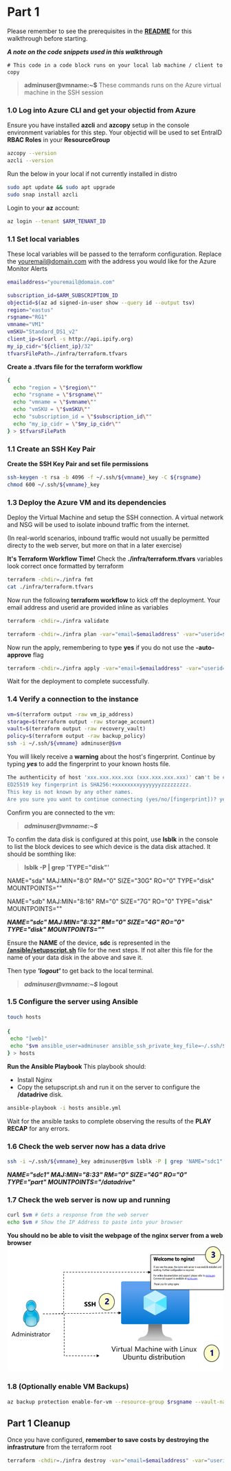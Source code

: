 # Part 1

Please remember to see the prerequisites in the **[README](../README.md)** for this walkthrough before starting.

**_A note on the code snippets used in this walkthrough_**


```
# This code in a code block runs on your local lab machine / client to copy
```


> **adminuser@vmname:~$** These commands runs on the Azure virtual machine in the SSH session

### 1.0 Log into Azure CLI and get your objectid from Azure
Ensure you have installed **azcli** and **azcopy** setup in the console  environment variables for this step. Your objectid will be used to set EntraID **RBAC Roles** in your **ResourceGroup**

```sh
azcopy --version
azcli --version
```
Run the below in your local if not currently installed in distro
```sh
sudo apt update && sudo apt upgrade
sudo snap install azcli
```
Login to your **az** account:
```sh
az login --tenant $ARM_TENANT_ID
```

### 1.1 Set local variables
These local variables will be passed to the terraform configuration. Replace the youremail@domain.com with the address you would like for the Azure Monitor Alerts

```sh
emailaddress="youremail@domain.com"
```

```sh
subscription_id=$ARM_SUBSCRIPTION_ID
objectid=$(az ad signed-in-user show --query id --output tsv)
region="eastus"
rsgname="RG1"
vmname="VM1"
vmSKU="Standard_DS1_v2"
client_ip=$(curl -s http://api.ipify.org)
my_ip_cidr="${client_ip}/32"
tfvarsFilePath=./infra/terraform.tfvars
```

**Create a .tfvars file for the terraform workflow**


```sh
{
  echo "region = \"$region\""
  echo "rsgname = \"$rsgname\""
  echo "vmname = \"$vmname\""
  echo "vmSKU = \"$vmSKU\""
  echo "subscription_id = \"$subscription_id\""
  echo "my_ip_cidr = \"$my_ip_cidr\""
} > $tfvarsFilePath

```
### 1.1 Create an SSH Key Pair 

**Create the SSH Key Pair and set file permissions**


```sh
ssh-keygen -t rsa -b 4096 -f ~/.ssh/${vmname}_key -C ${rsgname}
chmod 600 ~/.ssh/${vmname}_key
```

### 1.3 Deploy the Azure VM and its dependencies
Deploy the Virtual Machine and setup the SSH connection. A virtual network and NSG will be used to isolate inbound traffic from the internet. 

(In real-world scenarios, inbound traffic would not usually be permitted directy to the web server, but more on that in a later exercise)

**It's Terraform Workflow Time!**
Check the **./infra/terraform.tfvars** variables look correct once formatted by terraform


```sh
terraform -chdir=./infra fmt
cat ./infra/terraform.tfvars
```

Now run the following **terraform workflow** to kick off the deployment. Your email address and userid are provided inline as variables


```sh
terraform -chdir=./infra validate
```
```sh
terraform -chdir=./infra plan -var="email=$emailaddress" -var="userid=$objectid"
```
 Now run the apply, remembering to type **yes** if you do not use the **-auto-approve** flag
```sh
terraform -chdir=./infra apply -var="email=$emailaddress" -var="userid=$objectid"
```
Wait for the deployment to complete successfully.

### 1.4 Verify a connection to the instance


```sh
vm=$(terraform output -raw vm_ip_address)
storage=$(terraform output -raw storage_account)
vault=$(terraform output -raw recovery_vault)
policy=$(terraform output -raw backup_policy)
ssh -i ~/.ssh/${vmname} adminuser@$vm
```
You will likely receive a **warning** about the host's fingerprint. Continue by typing **_yes_** to add the fingerprint to your known hosts file.


```sh
The authenticity of host 'xxx.xxx.xxx.xxx (xxx.xxx.xxx.xxx)' can't be established.
ED25519 key fingerprint is SHA256:+xxxxxxxxyyyyyyyzzzzzzzzz.
This key is not known by any other names.
Are you sure you want to continue connecting (yes/no/[fingerprint])? yes
```
Confirm you are connected to the vm:

>**_adminuser@vmname:~$_**

To confim the data disk is configured at this point, use **lsblk** in the console to list the block devices to see which device is the data disk attached. It should be somthing like:
>**lsblk -P | grep 'TYPE="disk"'**

NAME="sda" MAJ:MIN="8:0" RM="0" SIZE="30G" RO="0" TYPE="disk" MOUNTPOINTS=""

NAME="sdb" MAJ:MIN="8:16" RM="0" SIZE="7G" RO="0" TYPE="disk" MOUNTPOINTS=""

**_NAME="sdc" MAJ:MIN="8:32" RM="0" SIZE="4G" RO="0" TYPE="disk" MOUNTPOINTS=""_**

Ensure the **NAME** of the device, **sdc** is represented in the **[/ansible/setupscript.sh](../ansible/setupscript.sh)** file for the next steps. If not alter this file for the name of your data disk in the above and save it.


Then type **_'logout'_** to get back to the local terminal.

>**_adminuser@vmname:~$_ logout**

### 1.5 Configure the server using Ansible


```sh
touch hosts

{
 echo "[web]"
 echo "$vm ansible_user=adminuser ansible_ssh_private_key_file=~/.ssh/${vmname}_key"
} > hosts

```
**Run the Ansible Playbook**
This playbook should:
- Install Nginx
- Copy the setupscript.sh and run it on the server to configure the **/datadrive** disk.


```sh
ansible-playbook -i hosts ansible.yml
```
Wait for the ansible tasks to complete observing the results of the **PLAY RECAP** for any errors.


### 1.6 Check the web server now has a data drive


```sh
ssh -i ~/.ssh/${vmname}_key adminuser@$vm lsblk -P | grep 'NAME="sdc1"'
```
**_NAME="sdc1" MAJ:MIN="8:33" RM="0" SIZE="4G" RO="0" TYPE="part" MOUNTPOINTS="/datadrive"_**

### 1.7 Check the web server is now up and running


```sh
curl $vm # Gets a response from the web server
echo $vm # Show the IP Address to paste into your browser
```
**You should no be able to visit the webpage of the nginx server from a web browser**
![VM](../images/lab01.png)


### 1.8 (Optionally enable VM Backups)
```sh
az backup protection enable-for-vm --resource-group $rsgname --vault-name $vault --vm $vmname --policy-name $policy
```

## Part 1 Cleanup
Once you have configured, **remember to save costs by destroying the infrastruture** from the terraform root


```sh
terraform -chdir=./infra destroy -var="email=$emailaddress" -var="userid=$objectid" -auto-approve
```